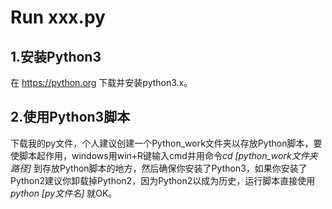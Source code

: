 # Run xxx.py
## 1.安装Python3
在 https://python.org 下载并安装python3.x。
## 2.使用Python3脚本
下载我的py文件，个人建议创建一个Python_work文件夹以存放Python脚本，要使脚本起作用，windows用win+R键输入cmd并用命令*cd [python_work文件夹路径]* 到存放Python脚本的地方，然后确保你安装了Python3，如果你安装了Python2建议你卸载掉Python2，因为Python2以成为历史，运行脚本直接使用*python [py文件名]* 就OK。
